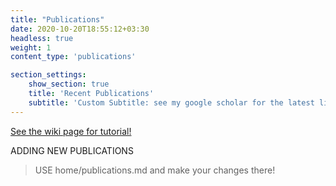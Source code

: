 ```yaml
---
title: "Publications"
date: 2020-10-20T18:55:12+03:30
headless: true
weight: 1
content_type: 'publications'

section_settings:
    show_section: true
    title: 'Recent Publications'
    subtitle: 'Custom Subtitle: see my google scholar for the latest list'
---
```


[See the wiki page for tutorial!](https://github.com/hadisinaee/avicenna/wiki)

ADDING NEW PUBLICATIONS
> USE home/publications.md and make your changes there!